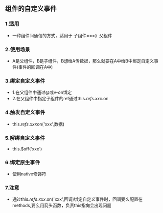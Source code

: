 ## 组件的自定义事件

### 1.适用

- 一种组件间通信的方式，适用于 子组件===》父组件

### 2.使用场景

- A是父组件，B是子组件，B想给A传数据，那么就要在A中给B中绑定自定义事件(事件的回调在A中)

### 3.绑定自定义事件

- 1.在父组件中通过@或v-on绑定
- 2.在父组件中指定子组件的ref通过this.$refs.xxx.$on

### 4.触发自定义事件

- this.$refs.xxx$on('xxx',数据)

### 5.解绑自定义事件

- this.$off('xxx')

### 6.绑定原生事件

- 使用native修饰符

### 7.注意

- 通过this.$refs.xxx.$on('xxx',回调)绑定自定义事件时，回调要么配置在methods,要么用箭头函数，负责this指向会出现问题